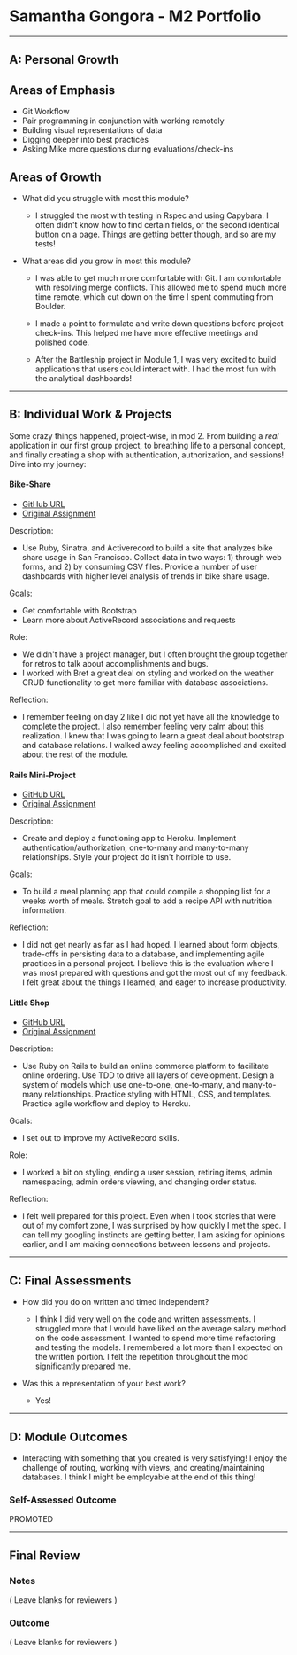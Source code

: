 # Samantha Gongora - M2 Portfolio
-----------------------

## A: Personal Growth

## Areas of Emphasis

  * Git Workflow
  * Pair programming in conjunction with working remotely
  * Building visual representations of data
  * Digging deeper into best practices
  * Asking Mike more questions during evaluations/check-ins

## Areas of Growth

  * What did you struggle with most this module?
    * I struggled the most with testing in Rspec and using Capybara. I often didn't know how to find certain fields, or the second identical button on a page. Things are getting better though, and so are my tests!

  * What areas did you grow in most this module?
    * I was able to get much more comfortable with Git. I am comfortable with resolving merge conflicts. This allowed me to spend much more time remote, which cut down on the time I spent commuting from Boulder.

    * I made a point to formulate and write down questions before project check-ins. This helped me have more effective meetings and polished code.

    * After the Battleship project in Module 1, I was very excited to build applications that users could interact with. I had the most fun with the analytical dashboards!

-----------------------

## B: Individual Work & Projects

Some crazy things happened, project-wise, in mod 2. From building a *real* application in our first group project, to breathing life to a personal concept, and finally creating a shop with authentication, authorization, and sessions! Dive into my journey:

#### Bike-Share

* [GitHub URL](https://github.com/bretfunk/bike-share)
* [Original Assignment](https://github.com/turingschool/bike-share)

Description:
  * Use Ruby, Sinatra, and Activerecord to build a site that analyzes bike share usage in San Francisco. Collect data in two ways: 1) through web forms, and 2) by consuming CSV files. Provide a number of user dashboards with higher level analysis of trends in bike share usage.

Goals:
  * Get comfortable with Bootstrap
  * Learn more about ActiveRecord associations and requests

Role:
  * We didn't have a project manager, but I often brought the group together for retros to talk about accomplishments and bugs.
  * I worked with Bret a great deal on styling and worked on the weather CRUD functionality to get more familiar with database associations.

Reflection:
  * I remember feeling on day 2 like I did not yet have all the knowledge to complete the project. I also remember feeling very calm about this realization. I knew that I was going to learn a great deal about bootstrap and database relations. I walked away feeling accomplished and excited about the rest of the module.

#### Rails Mini-Project

* [GitHub URL](https://github.com/samanthagongora/meal-planner)
* [Original Assignment](http://backend.turing.io/module2/projects/mini-project)

Description:
  * Create and deploy a functioning app to Heroku. Implement authentication/authorization, one-to-many and many-to-many relationships. Style your project do it isn't horrible to use.

Goals:
  * To build a meal planning app that could compile a shopping list for a weeks worth of meals. Stretch goal to add a recipe API with nutrition information.

Reflection:
  * I did not get nearly as far as I had hoped. I learned about form objects, trade-offs in persisting data to a database, and implementing agile practices in a personal project. I believe this is the evaluation where I was most prepared with questions and got the most out of my feedback. I felt great about the things I learned, and eager to increase productivity.

#### Little Shop

* [GitHub URL](https://github.com/thedanielvogelsang/little_shop)
* [Original Assignment](http://backend.turing.io/module2/projects/little_shop)

Description:
  * Use Ruby on Rails to build an online commerce platform to facilitate online ordering. Use TDD to drive all layers of development. Design a system of models which use one-to-one, one-to-many, and many-to-many relationships. Practice styling with HTML, CSS, and templates. Practice agile workflow and deploy to Heroku.

Goals:
  * I set out to improve my ActiveRecord skills.

Role:
  * I worked a bit on styling, ending a user session, retiring items, admin namespacing, admin orders viewing, and changing order status.

Reflection:
  * I felt well prepared for this project. Even when I took stories that were out of my comfort zone, I was surprised by how quickly I met the spec. I can tell my googling instincts are getting better, I am asking for opinions earlier, and  I am making connections between lessons and projects.

-----------------------

## C: Final Assessments
  * How did you do on written and timed independent?
    * I think I did very well on the code and written assessments. I struggled more that I would have liked on the average salary method on the code assessment. I wanted to spend more time refactoring and testing the models. I remembered a lot more than I expected on the written portion. I felt the repetition throughout the mod significantly prepared me.

  * Was this a representation of your best work?
    * Yes!

-----------------------

## D: Module Outcomes
  * Interacting with something that you created is very satisfying! I enjoy the challenge of routing, working with views, and creating/maintaining databases. I think I might be employable at the end of this thing!

### Self-Assessed Outcome

PROMOTED

------------------

## Final Review

### Notes

( Leave blanks for reviewers )

### Outcome

( Leave blanks for reviewers )
